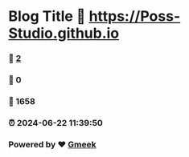 # Blog Title :link: https://Poss-Studio.github.io 
### :page_facing_up: [2](https://Poss-Studio.github.io/tag.html) 
### :speech_balloon: 0 
### :hibiscus: 1658 
### :alarm_clock: 2024-06-22 11:39:50 
### Powered by :heart: [Gmeek](https://github.com/Meekdai/Gmeek)
